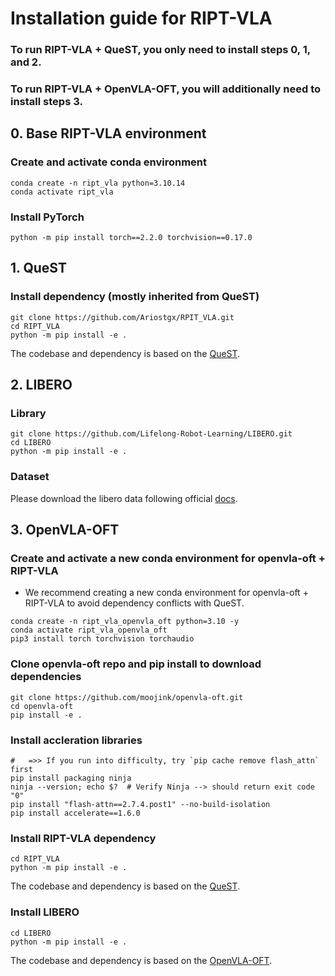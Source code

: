 # Installation guide for RIPT-VLA

### To run RIPT-VLA + QueST, you only need to install steps 0, 1, and 2.

### To run RIPT-VLA + OpenVLA-OFT, you will additionally need to install steps 3.

## 0. Base RIPT-VLA environment
### Create and activate conda environment
```
conda create -n ript_vla python=3.10.14
conda activate ript_vla
```

### Install PyTorch
```
python -m pip install torch==2.2.0 torchvision==0.17.0
```

## 1. QueST

### Install dependency (mostly inherited from QueST)
```
git clone https://github.com/Ariostgx/RPIT_VLA.git
cd RIPT_VLA
python -m pip install -e .
```

The codebase and dependency is based on the [QueST](https://quest-model.github.io/).

## 2. LIBERO
### Library
```
git clone https://github.com/Lifelong-Robot-Learning/LIBERO.git
cd LIBERO
python -m pip install -e .
```

### Dataset
Please download the libero data following official [docs](https://lifelong-robot-learning.github.io/LIBERO/html/algo_data/datasets.html#datasets).

## 3. OpenVLA-OFT

### Create and activate a new conda environment for openvla-oft + RIPT-VLA
- We recommend creating a new conda environment for openvla-oft + RIPT-VLA to avoid dependency conflicts with QueST.

```
conda create -n ript_vla_openvla_oft python=3.10 -y
conda activate ript_vla_openvla_oft
pip3 install torch torchvision torchaudio
```

### Clone openvla-oft repo and pip install to download dependencies
```
git clone https://github.com/moojink/openvla-oft.git
cd openvla-oft
pip install -e .
```

### Install accleration libraries
```
#   =>> If you run into difficulty, try `pip cache remove flash_attn` first
pip install packaging ninja
ninja --version; echo $?  # Verify Ninja --> should return exit code "0"
pip install "flash-attn==2.7.4.post1" --no-build-isolation
pip install accelerate==1.6.0
```

### Install RIPT-VLA dependency
```
cd RIPT_VLA
python -m pip install -e .
```

The codebase and dependency is based on the [QueST](https://quest-model.github.io/).

### Install LIBERO
```
cd LIBERO
python -m pip install -e .
```

The codebase and dependency is based on the [OpenVLA-OFT](https://github.com/moojink/openvla-oft).